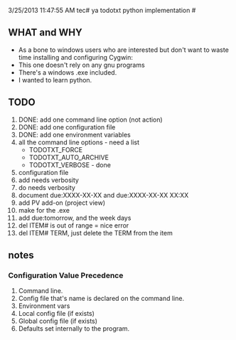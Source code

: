 3/25/2013 11:47:55 AM tec# ya todotxt python implementation   #
## WHAT and WHY ##
- As a bone to windows users who are interested but don't want to waste time installing and configuring Cygwin:
- This one doesn't rely on any gnu programs 
- There's a windows .exe included. 
- I wanted to learn python.

## TODO ##
1. DONE: add one command line option (not action) 
1. DONE: add one configuration file
2. DONE: add one environment variables
2. all the command line options - need a list
	- TODOTXT_FORCE
	- TODOTXT_AUTO_ARCHIVE 
	- TODOTXT_VERBOSE - done
1. configuration file
1. add needs verbosity
1. do needs verbosity
1. document due:XXXX-XX-XX and due:XXXX-XX-XX XX:XX
1. add PV add-on  (project view)
1. make for the .exe
2. add due:tomorrow, and the week days
3. del ITEM# is out of range = nice error
4. del ITEM# TERM, just delete the TERM from the item

## notes ##
### Configuration Value Precedence ###
1. Command line.
1. Config file that's name is declared on the command line.
1. Environment vars
1. Local config file (if exists)
1. Global config file (if exists)
1. Defaults set internally to the program.


